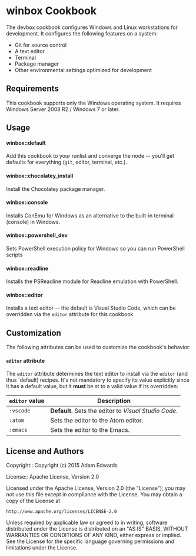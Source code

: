 winbox Cookbook
===============
The devbox cookbook configures Windows and Linux workstations for development. It configures the following features on a system:

* Git for source control
* A text editor
* Terminal
* Package manager
* Other environmental settings optimized for development

Requirements
------------
This cookbook supports only the Windows operating system. It requires
Windows Server 2008 R2 / Windows 7 or later.

Usage
-----

#### winbox::default
Add this cookbook to your runlist and converge the node -- you'll get
defaults for everything (`git`, editor, terminal, etc.).

#### winbox::chocolatey_install
Install the Chocolatey package manager.

#### winbox::console
Installs ConEmu for Windows as an alternative to the built-in terminal (console) in Windows.

#### winbox::powershell_dev
Sets PowerShell execution policy for Windows so you can run PowerShell
scripts

#### winbox::readline
Installs the PSReadline module for Readline emulation with PowerShell.

#### winbox::editor
Installs a text editor -- the default is Visual Studio Code, which can
be overridden via the `editor` attribute for this cookbook.

## Customization

The following attributes can be used to customize the cookbook's
behavior:

#### `editor` attribute

The `editor` attribute determines the text editor to install via the
`editor` (and thus `default) recipes. It's not mandatory to specify
its value explicitly since it has a default value, but it **must** be
st to a valid value if its overridden:

| `editor` value | Description                                           |
|----------------|-------------------------------------------------------|
| `:vscode`      | **Default**. Sets the editor to *Visual Studio Code*. |
| `:atom`        | Sets the editor to the Atom editor.                   |
| `:emacs`       | Sets the editor to the Emacs.                         |

License and Authors
-------------------
Copyright:: Copyright (c) 2015 Adam Edwards

License:: Apache License, Version 2.0

Licensed under the Apache License, Version 2.0 (the "License");
you may not use this file except in compliance with the License.
You may obtain a copy of the License at

    http://www.apache.org/licenses/LICENSE-2.0

Unless required by applicable law or agreed to in writing, software
distributed under the License is distributed on an "AS IS" BASIS,
WITHOUT WARRANTIES OR CONDITIONS OF ANY KIND, either express or implied.
See the License for the specific language governing permissions and
limitations under the License.

